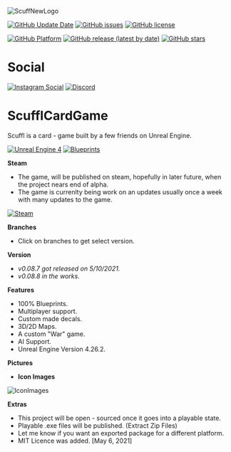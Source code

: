 ![ScuffNewLogo](https://user-images.githubusercontent.com/83662366/117551702-629a1900-b015-11eb-8843-374b1dd974b4.png)

<a href="https://github.com/MrScruffles/ScufflCardGame/releases/"><img alt="GitHub Update Date" src="https://img.shields.io/github/release-date/MrScruffles/ScufflCardGame?label=Updated&style=for-the-badge"></a>
<a href="https://github.com/MrScruffles/ScufflCardGame/issues"><img alt="GitHub issues" src="https://img.shields.io/github/issues/MrScruffles/ScufflCardGame?style=for-the-badge"></a>
<a href="https://github.com/MrScruffles/ScufflCardGame/blob/Description/LICENSE.md"><img alt="GitHub license" src="https://img.shields.io/github/license/MrScruffles/ScufflCardGame?color=bright&style=for-the-badge"></a>

<a href="https://github.com/MrScruffles/ScufflCardGame/releases/"><img alt="GitHub Platform" src="https://img.shields.io/badge/Platform-Windows-blue?style=for-the-badge&logo=windows"></a>
<a href="https://github.com/MrScruffles/ScufflCardGame/releases/"><img alt="GitHub release (latest by date)" src="https://img.shields.io/github/v/release/MrScruffles/ScufflCardGame?style=for-the-badge"></a>
<a href="https://github.com/MrScruffles/ScufflCardGame/stargazers"><img alt="GitHub stars" src="https://img.shields.io/github/stars/MrScruffles/ScufflCardGame?style=for-the-badge"></a>
 
# Social
<a href="https://www.instagram.com/real_scuffl/"><img alt="Instagram Social" src="https://img.shields.io/badge/Instagram-E4405F?https://img.shields.io/badge/Instagram-E4405F?style=for-the-badge&logo=instagram&logoColor=white&style=for-the-badge"></a>
<a href="https://discord.com/invite/UmN4dKknRV"><img alt="Discord" src="https://img.shields.io/discord/831276506952106115?color=blueviolet&label=Discord&labelColor=purple&logo=discord&logoColor=white&style=for-the-badge"></a>

# ScufflCardGame
Scuffl is a card - game built by a few friends on Unreal Engine.

<a href="https://www.unrealengine.com/en-US/"><img alt="Unreal Engine 4" src="https://img.shields.io/badge/Unreal%20Engine%204-100000?style=for-the-badge&logoColor=white"></a>
<a href="https://docs.unrealengine.com/en-US/ProgrammingAndScripting/Blueprints/GettingStarted/index.html"><img alt="Blueprints" src="https://img.shields.io/badge/Coding%20Language%20=%20Blueprints-blue?style=for-the-badge&labelColor=blue"></a>

**Steam**
- The game, will be published on steam, hopefully in later future, when the project nears end of alpha.
- The game is currenlty being work on an updates usually once a week with many updates to the game.

<a href="https://store.steampowered.com/"><img alt="Steam" src="https://img.shields.io/badge/steam-%23000000.svg?&style=for-the-badge&logo=steam&logoColor=white"></a>

**Branches**
- Click on branches to get select version.

**Version**
- *v0.08.7 got released on 5/10/2021.*
- *v0.08.8 in the works.*

**Features**
- 100% Blueprints.
- Multiplayer support.
- Custom made decals.
- 3D/2D Maps.
- A custom "War" game.
- AI Support.
- Unreal Engine Version 4.26.2.

**Pictures**

 - **Icon Images**

![IconImages](https://user-images.githubusercontent.com/83662366/117519668-87898000-af72-11eb-8ed6-f6d2c6e4aa8f.png)


**Extras**
- This project will be open - sourced once it goes into a playable state.
- Playable .exe files will be published. (Extract Zip Files)
- Let me know if you want an exported package for a different platform.
- MIT Licence was added. [May 6, 2021]
